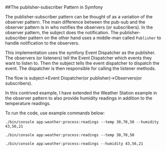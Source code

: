 ##The publisher-subscriber Pattern in Symfony

The publisher-subscriber pattern can be thought of as a variation of the observer pattern.
The main difference between the pub-sub and the observer pattern is in who notifies the observers (or subscribers).
In the observer pattern, the subject does the notification. The publisher-subscriber 
pattern on the other hand uses a middle-man called `Publisher` to handle notification 
to the observers.

This implementation uses the symfony Event Dispatcher as the publisher. The observers 
(or listeners) tell the Event Dispatcher which events they want to listen to. Then the subject
tells the event dispatcher to dispatch the event. The dispatcher is then responsible for 
calling the listener methods.

The flow is subject->Event Dispatcher(or publisher)->Observers(or subscribers).

In this contrived example, I have extended the Weather Station example in the observer 
pattern to also provide humidity readings in addition to the temperature readings.

To run the code, use example commands below:

`./bin/console app:weather:process:readings --temp 30,70,50 --humidity 43,56,21`

`./bin/console app:weather:process:readings --temp 30,70,50`

`./bin/console app:weather:process:readings --humidity 43,56,21`
